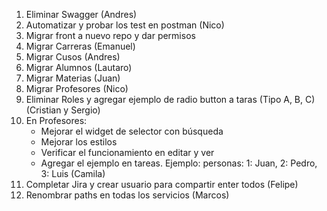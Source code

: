 1. Eliminar Swagger (Andres)
2. Automatizar y probar los test en postman (Nico)
3. Migrar front a nuevo repo y dar permisos
4. Migrar Carreras (Emanuel)
5. Migrar Cusos (Andres)
6. Migrar Alumnos (Lautaro)
7. Migrar Materias (Juan)
8. Migrar Profesores (Nico)
8. Eliminar Roles y agregar ejemplo de radio button a taras (Tipo A, B, C) (Cristian y Sergio)
9. En Profesores:
    - Mejorar el widget de selector con búsqueda
    - Mejorar los estilos
    - Verificar el funcionamiento en editar y ver
    - Agregar el ejemplo en tareas. Ejemplo: personas: 1: Juan, 2: Pedro, 3: Luis (Camila)
10. Completar Jira y crear usuario para compartir enter todos (Felipe)
11. Renombrar paths en todas los servicios (Marcos)